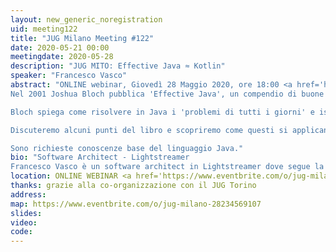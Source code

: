 ```yaml
---
layout: new_generic_noregistration
uid: meeting122
title: "JUG Milano Meeting #122"
date: 2020-05-21 00:00
meetingdate: 2020-05-28
description: "JUG MITO: Effective Java ≈ Kotlin"
speaker: "Francesco Vasco"
abstract: "ONLINE webinar, Giovedì 28 Maggio 2020, ore 18:00 <a href='https://www.eventbrite.com/o/jug-milano-28234569107'>registrati su eventbrite</a><br/><br/>
Nel 2001 Joshua Bloch pubblica 'Effective Java', un compendio di buone pratiche di programmazione per Java.

Bloch spiega come risolvere in Java i 'problemi di tutti i giorni' e ispira Andrey Breslav nello sviluppo di Kotlin.

Discuteremo alcuni punti del libro e scopriremo come questi si applicano nei due linguaggi.

Sono richieste conoscenze base del linguaggio Java."
bio: "Software Architect - Lightstreamer
Francesco Vasco è un software architect in Lightstreamer dove segue la realizzazione di un server real-time in Kotlin. Francesco partecipa allo sviluppo di Kotlin come contributore esterno, inoltre segue attivamente il JVM User Group di Milano. Dal 2000 ha lavorato in varie realtà e con vari ruoli in progetti prevalentemente in ambito Java."
location: ONLINE WEBINAR <a href='https://www.eventbrite.com/o/jug-milano-28234569107'>registrati su eventbrite</a>
thanks: grazie alla co-organizzazione con il JUG Torino
address: 
map: https://www.eventbrite.com/o/jug-milano-28234569107
slides: 
video: 
code:  
---
```

